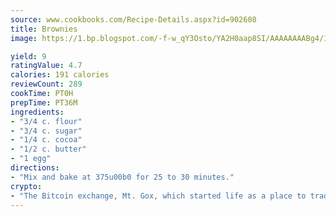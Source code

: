 ```yaml
---
source: www.cookbooks.com/Recipe-Details.aspx?id=902608
title: Brownies
image: https://1.bp.blogspot.com/-f-w_qY3Osto/YA2H0aap8SI/AAAAAAAABg4/17myAO5s9b8JksYvWDXpYkaDlcY0g6k_gCLcBGAsYHQ/s296/3.png

yield: 9
ratingValue: 4.7
calories: 191 calories
reviewCount: 289
cookTime: PT0H
prepTime: PT36M
ingredients:
- "3/4 c. flour"
- "3/4 c. sugar"
- "1/4 c. cocoa"
- "1/2 c. butter"
- "1 egg"
directions:
- "Mix and bake at 375u00b0 for 25 to 30 minutes."
crypto:
- "The Bitcoin exchange, Mt. Gox, which started life as a place to trade cards from a fantasy game, was hacked."
---
```

